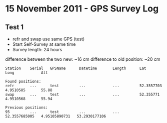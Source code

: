 # 15 November 2011 - GPS Survey Log

Test 1
------

- refr and swap use same GPS (test)
- Start Self-Survey at same time
- Survey length: 24 hours

difference between the two new: ~16 cm
difference to old position: ~20 cm


    Station    Serial   GPSName      Datetime       Length      Lat             Long            Alt
    
    Found positions:
    refr       ...      test         ...            ...         52.3557703      4.9510585       55.88
    swap       ...      test         ...            ...         52.355771       4.9510568       55.94

    Previous positions:
    95         ...      test         ...            ...         52.3557685005   4.95105890731   53.2930177106

